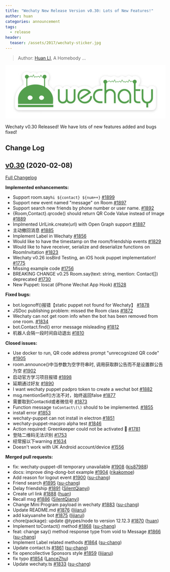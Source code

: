 ```yaml
---
title: "Wechaty New Release Version v0.30: Lots of New Features!"
author: huan
categories: announcement
tags:
  - release
header:
  teaser: /assets/2017/wechaty-sticker.jpg
---
```


> Author: [Huan LI](https://github.com/huan), A Homebody ...

![Wechaty](/assets/2017/wechaty-sticker.jpg)

Wechaty v0.30 Released! We have lots of new features added and bugs fixed!

<!--more-->

## Change Log

## [v0.30](https://github.com/wechaty/wechaty/tree/v0.30) (2020-02-08)

[Full Changelog](https://github.com/wechaty/wechaty/compare/v0.28...v0.30)

**Implemented enhancements:**

- Support room.say`hi ${contact} ${num++}` [\#1899](https://github.com/wechaty/wechaty/issues/1899)
- Support new event named "message" on Room [\#1897](https://github.com/wechaty/wechaty/issues/1897)
- Support search new friends by phone number or user name. [\#1892](https://github.com/wechaty/wechaty/issues/1892)
- {Room,Contact}.qrcode\(\) should return QR Code Value instead of Image [\#1889](https://github.com/wechaty/wechaty/issues/1889)
- Implmented UrlLink.create\(url\) with Open Graph support [\#1887](https://github.com/wechaty/wechaty/issues/1887)
- 主动撤回消息 [\#1885](https://github.com/wechaty/wechaty/issues/1885)
- Implement Label in Wechaty [\#1856](https://github.com/wechaty/wechaty/issues/1856)
- Would like to have the timestamp on the room/friendship events [\#1829](https://github.com/wechaty/wechaty/issues/1829)
- Would like to have receiver, serialize and deserialize functions on RoomInvitation [\#1823](https://github.com/wechaty/wechaty/issues/1823)
- Wechaty v0.26 iosBird Testing, an iOS hook puppet implementation! [\#1775](https://github.com/wechaty/wechaty/issues/1775)
- Missing example code [\#1756](https://github.com/wechaty/wechaty/issues/1756)
- BREAKING CHANGE v0.25 Room.say\(text: string, mention: Contact\[\]\) deprecated [\#1730](https://github.com/wechaty/wechaty/issues/1730)
- New Puppet: Ioscat \(iPhone Wechat App Hook\) [\#1528](https://github.com/wechaty/wechaty/issues/1528)

**Fixed bugs:**

- bot.logonoff\(\)报错【static puppet not found for Wechaty】 [\#1878](https://github.com/wechaty/wechaty/issues/1878)
- JSDoc publishing problem: missed the Room class [\#1872](https://github.com/wechaty/wechaty/issues/1872)
- Wechaty can not get room info when the bot has been removed from one room. [\#1834](https://github.com/wechaty/wechaty/issues/1834)
- bot.Contact.find\(\) error message misleading [\#1812](https://github.com/wechaty/wechaty/issues/1812)
- 机器人会隔一段时间自动退出 [\#1810](https://github.com/wechaty/wechaty/issues/1810)

**Closed issues:**

- Use docker to run, QR code address prompt "unrecognized QR code" [\#1905](https://github.com/wechaty/wechaty/issues/1905)
- room.announce\(\)中当参数为空字符串时, 调用获取群公告而不是设置群公告为空 [\#1902](https://github.com/wechaty/wechaty/issues/1902)
- 启动官方学习项目报错 [\#1898](https://github.com/wechaty/wechaty/issues/1898)
- 延期通过好友 [\#1890](https://github.com/wechaty/wechaty/issues/1890)
- I want wechaty puppet padpro token to create a wechat bot [\#1882](https://github.com/wechaty/wechaty/issues/1882)
- msg.mentionSelf\(\)方法不对，始终返回false [\#1877](https://github.com/wechaty/wechaty/issues/1877)
- 需要取到Contactid或者微信号 [\#1873](https://github.com/wechaty/wechaty/issues/1873)
- Function message `toContact\(\)` should to be implemented. [\#1855](https://github.com/wechaty/wechaty/issues/1855)
- install error [\#1853](https://github.com/wechaty/wechaty/issues/1853)
- wechaty-puppet can not install in electron [\#1851](https://github.com/wechaty/wechaty/issues/1851)
- wechaty-puppet-macpro alpha test [\#1846](https://github.com/wechaty/wechaty/issues/1846)
- Action required: Greenkeeper could not be activated 🚨 [\#1781](https://github.com/wechaty/wechaty/issues/1781)
- 登陆二维码无法识别 [\#1753](https://github.com/wechaty/wechaty/issues/1753)
- 经常报以下warning [\#1634](https://github.com/wechaty/wechaty/issues/1634)
- Doesn't work with UK Android account/device [\#1556](https://github.com/wechaty/wechaty/issues/1556)

**Merged pull requests:**

- fix: wechaty-puppet-dll temporary unavailable [\#1908](https://github.com/wechaty/wechaty/pull/1908) ([kis87988](https://github.com/kis87988))
- docs: improve ding-dong-bot example [\#1904](https://github.com/wechaty/wechaty/pull/1904) ([rikakomoe](https://github.com/rikakomoe))
- Add reason for logout event [\#1900](https://github.com/wechaty/wechaty/pull/1900) ([su-chang](https://github.com/su-chang))
- Friend search [\#1895](https://github.com/wechaty/wechaty/pull/1895) ([su-chang](https://github.com/su-chang))
- Delay friendship [\#1891](https://github.com/wechaty/wechaty/pull/1891) ([SilentQianyi](https://github.com/SilentQianyi))
- Create url link [\#1888](https://github.com/wechaty/wechaty/pull/1888) ([huan](https://github.com/huan))
- Recall msg [\#1886](https://github.com/wechaty/wechaty/pull/1886) ([SilentQianyi](https://github.com/SilentQianyi))
- Change Mini Program payload in wechaty [\#1883](https://github.com/wechaty/wechaty/pull/1883) ([su-chang](https://github.com/su-chang))
- Update README.md [\#1876](https://github.com/wechaty/wechaty/pull/1876) ([lijiarui](https://github.com/lijiarui))
- add kaiyuanshe bot [\#1875](https://github.com/wechaty/wechaty/pull/1875) ([lijiarui](https://github.com/lijiarui))
- chore\(package\): update @types/node to version 12.12.3 [\#1870](https://github.com/wechaty/wechaty/pull/1870) ([huan](https://github.com/huan))
- Implement toContact\(\) method [\#1868](https://github.com/wechaty/wechaty/pull/1868) ([su-chang](https://github.com/su-chang))
- feat: change say\(\) method response type from void to Message [\#1866](https://github.com/wechaty/wechaty/pull/1866) ([su-chang](https://github.com/su-chang))
- Implement Label related methods [\#1864](https://github.com/wechaty/wechaty/pull/1864) ([su-chang](https://github.com/su-chang))
- Update contact.ts [\#1861](https://github.com/wechaty/wechaty/pull/1861) ([su-chang](https://github.com/su-chang))
- fix opencollective Sponsors style [\#1859](https://github.com/wechaty/wechaty/pull/1859) ([lijiarui](https://github.com/lijiarui))
- fix typo [\#1854](https://github.com/wechaty/wechaty/pull/1854) ([LanceZhu](https://github.com/LanceZhu))
- Update wechaty.ts [\#1833](https://github.com/wechaty/wechaty/pull/1833) ([su-chang](https://github.com/su-chang))
